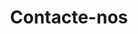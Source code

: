 ---
translationKey: "_contact"
type: "contact"
description: "Organizamos a sua viagem de sonho a Marrocos, com todo o conforto e segurança, para que possa experienciar este país em todo o seu esplendor."

title: "Contacte-nos"
---